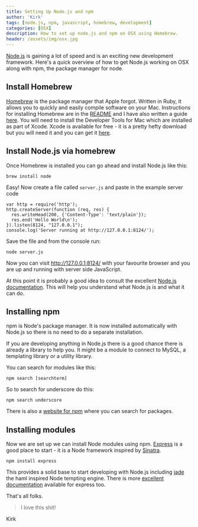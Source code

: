 ```yaml
---
title: Setting Up Node.js and npm
author: 'Kirk'
tags: [node.js, npm, javascript, homebrew, development]
categories: [OSX]
description: How to set up node.js and npm on OSX using Homebrew.
header: /assets/img/osx.jpg
---
```

[Node.js](http://nodejs.org/) is gaining a lot of speed and is an exciting new development framework. Here's a quick overview of how to get Node.js working on OSX along with npm, the package manager for node.

## Install Homebrew

[Homebrew](http://brew.sh) is the package manager that Apple forgot. Written in Ruby, it allows you to quickly and easily compile software on your Mac. Instructions for installing Homebrew are in the [README](http://github.com/mxcl/homebrew/blob/master/README.md) and I have also written a guide [here](/archive/2014/07/19/Homebrew). You will need to install the Developer Tools for Mac which are installed as part of Xcode. Xcode is available for free - it is a pretty hefty download but you will need it and you can get it [here](https://developer.apple.com/xcode/downloads/).

## Install Node.js via homebrew

Once Homebrew is installed you can go ahead and install Node.js like this:

    brew install node

Easy! Now create a file called `server.js` and paste in the example server code

~~~
var http = require('http');
http.createServer(function (req, res) {
  res.writeHead(200, {'Content-Type': 'text/plain'});
  res.end('Hello World\n');
}).listen(8124, "127.0.0.1");
console.log('Server running at http://127.0.0.1:8124/');
~~~

Save the file and from the console run:

    node server.js

Now you can visit <http://127.0.0.1:8124/> with your favourite browser and you are up and running with server side JavaScript.

At this point it is probably a good idea to consult the excellent [Node.js documentation](http://nodejs.org/api). This will help you understand what Node.js is and what it can do.

## Installing npm

npm is Node's package manager. It is now installed automatically with Node.js so there is no need to do a separate installation.

If you are developing anything in Node.js there is a good chance there is already a library to help you. It might be a module to connect to MySQL, a templating library or a utility library.

You can search for modules like this:

    npm search [searchterm]

So to search for underscore do this:

    npm search underscore

There is also a [website for npm](https://npmjs.org/) where you can search for packages.

## Installing modules

Now we are set up we can install Node modules using npm. [Express](http://expressjs.com/) is a good place to start - it is a Node framework inspired by [Sinatra](http://www.sinatrarb.com/).

    npm install express

This provides a solid base to start developing with Node.js including [jade](http://jade-lang.com/) the haml inspired Node tempting engine. There is more [excellent documentation](http://expressjs.com/guide.html) available for express too.

That's all folks.

> I love this shit!

Kirk
